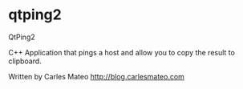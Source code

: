 qtping2
=======

QtPing2

C++ Application that pings a host and allow you to copy the result to clipboard.

Written by Carles Mateo
http://blog.carlesmateo.com
